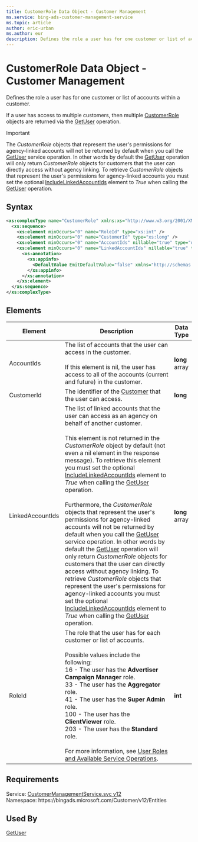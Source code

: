 ```yaml
---
title: CustomerRole Data Object - Customer Management
ms.service: bing-ads-customer-management-service
ms.topic: article
author: eric-urban
ms.author: eur
description: Defines the role a user has for one customer or list of accounts within a customer.
---
```

# CustomerRole Data Object - Customer Management
Defines the role a user has for one customer or list of accounts within a customer.

If a user has access to multiple customers, then multiple [CustomerRole](customerrole.md) objects are returned via the [GetUser](getuser.md) operation.

> [!IMPORTANT]
> The *CustomerRole* objects that represent the user's permissions for agency-linked accounts will not be returned by default when you call the [GetUser](getuser.md) service operation. In other words by default the [GetUser](getuser.md) operation will only return *CustomerRole* objects for customers that the user can directly access without agency linking. To retrieve *CustomerRole* objects that represent the user's permissions for agency-linked accounts you must set the optional [IncludeLinkedAccountIds](getuser.md#includelinkedaccountids) element to *True* when calling the [GetUser](getuser.md) operation.

## Syntax
```xml
<xs:complexType name="CustomerRole" xmlns:xs="http://www.w3.org/2001/XMLSchema">
  <xs:sequence>
    <xs:element minOccurs="0" name="RoleId" type="xs:int" />
    <xs:element minOccurs="0" name="CustomerId" type="xs:long" />
    <xs:element minOccurs="0" name="AccountIds" nillable="true" type="q5:ArrayOflong" xmlns:q5="http://schemas.microsoft.com/2003/10/Serialization/Arrays" />
    <xs:element minOccurs="0" name="LinkedAccountIds" nillable="true" type="q6:ArrayOflong" xmlns:q6="http://schemas.microsoft.com/2003/10/Serialization/Arrays">
      <xs:annotation>
        <xs:appinfo>
          <DefaultValue EmitDefaultValue="false" xmlns="http://schemas.microsoft.com/2003/10/Serialization/" />
        </xs:appinfo>
      </xs:annotation>
    </xs:element>
  </xs:sequence>
</xs:complexType>
```

## <a name="elements"></a>Elements


|Element|Description|Data Type|
|-----------|---------------|-------------|
|<a name="accountids"></a>AccountIds|The list of accounts that the user can access in the customer.<br/><br/>If this element is nil, the user has access to all of the accounts (current and future) in the customer.|**long** array|
|<a name="customerid"></a>CustomerId|The identifier of the [Customer](customer.md) that the user can access.|**long**|
|<a name="linkedaccountids"></a>LinkedAccountIds|The list of linked accounts that the user can access as an agency on behalf of another customer.<br /><br />This element is not returned in the *CustomerRole* object by default (not even a nil element in the response message). To retrieve this element you must set the optional [IncludeLinkedAccountIds](getuser.md#includelinkedaccountids) element to *True* when calling the [GetUser](getuser.md) operation.<br/><br/>Furthermore, the *CustomerRole* objects that represent the user's permissions for agency-linked accounts will not be returned by default when you call the [GetUser](getuser.md) service operation. In other words by default the [GetUser](getuser.md) operation will only return *CustomerRole* objects for customers that the user can directly access without agency linking. To retrieve *CustomerRole* objects that represent the user's permissions for agency-linked accounts you must set the optional [IncludeLinkedAccountIds](getuser.md#includelinkedaccountids) element to *True* when calling the [GetUser](getuser.md) operation.|**long** array|
|<a name="roleid"></a>RoleId|The role that the user has for each customer or list of accounts.<br /><br />Possible values include the following:<br />16 - The user has the **Advertiser Campaign Manager** role.<br />33 - The user has the **Aggregator** role.<br />41 - The user has the **Super Admin** role.<br />100 - The user has the **ClientViewer** role.<br />203 - The user has the **Standard** role.<br /><br />For more information, see [User Roles and Available Service Operations](../guides/customer-accounts.md#userroles).|**int**|

## Requirements
Service: [CustomerManagementService.svc v12](https://clientcenter.api.bingads.microsoft.com/Api/CustomerManagement/v12/CustomerManagementService.svc)  
Namespace: https\://bingads.microsoft.com/Customer/v12/Entities  

## Used By
[GetUser](getuser.md)  

